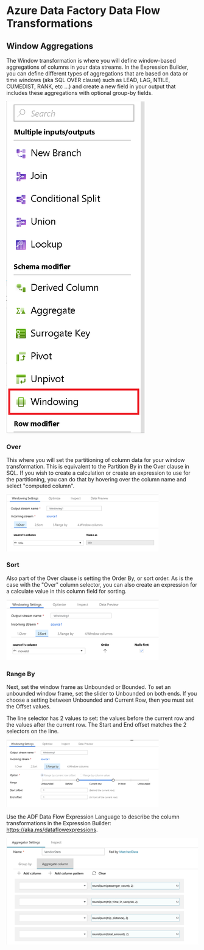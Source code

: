# Azure Data Factory Data Flow Transformations

## Window Aggregations

The Window transformation is where you will define window-based aggregations of columns in your data streams. In the Expression Builder, you can define different types of aggregations that are based on data or time windows (aka SQL OVER clause) such as LEAD, LAG, NTILE, CUMEDIST, RANK, etc ...) and create a new field in your output that includes these aggregations with optional group-by fields.

![Window Transformation](../images/windows1.png "windows 1")

### Over
This where you will set the partitioning of column data for your window transformation. This is equivalent to the Partition By in the Over clause in SQL. If you wish to create a calculation or create an expression to use for the partitioning, you can do that by hovering over the column name and select "computed column".

<img src="../images/windows4.png" width="400">

### Sort
Also part of the Over clause is setting the Order By, or sort order. As is the case with the "Over" column selector, you can also create an expression for a calculate value in this column field for sorting.

<img src="../images/windows5.png" width="400">

### Range By
Next, set the window frame as Unbounded or Bounded. To set an unbounded window frame, set the slider to Unbounded on both ends. If you choose a setting between Unbounded and Current Row, then you must set the Offset values.

The line selector has 2 values to set: the values before the current row and the values after the current row. The Start and End offset matches the 2 selectors on the line.

<img src="../images/windows6.png" width="400">



Use the ADF Data Flow Expression Language to describe the column transformations in the Expression Builder: https://aka.ms/dataflowexpressions.

![Agg Transformation options](../images/agg2.png "aggregator")

